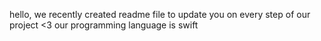 hello, we recently created readme file to update you on every step of our project <3
our programming language is swift
